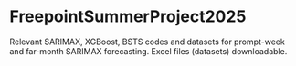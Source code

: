 # FreepointSummerProject2025
Relevant SARIMAX, XGBoost, BSTS codes and datasets for prompt-week and far-month SARIMAX forecasting.
Excel files (datasets) downloadable.
